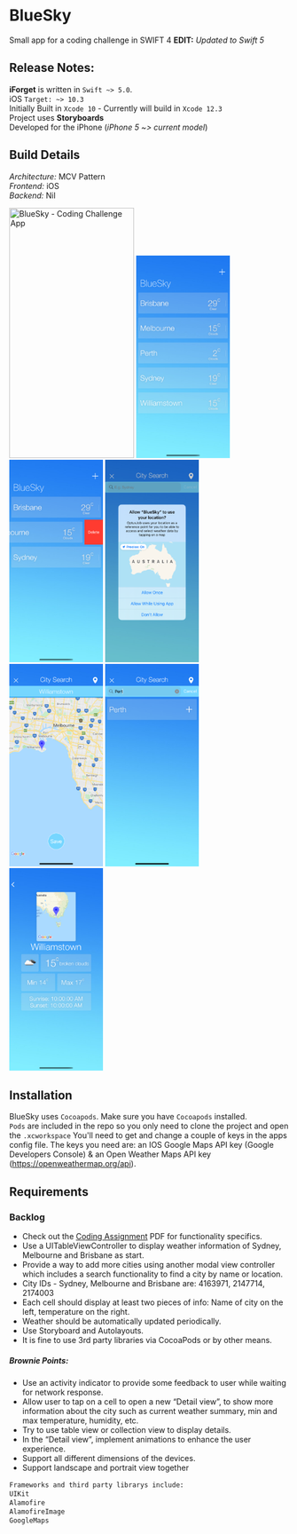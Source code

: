# BlueSky
Small app for a coding challenge in SWIFT 4  **EDIT:** *Updated to Swift 5*

## Release Notes:
**iForget** is written in `Swift ~> 5.0`.<br>
iOS `Target: ~> 10.3` <br>
Initially Built in `Xcode 10` - Currently will build in `Xcode 12.3`<br> 
Project uses **Storyboards**<br>
Developed for the iPhone (*iPhone 5 ~> current model*)<br>

## Build Details 
*Architecture:* MCV Pattern<br>
*Frontend:* iOS<br>
*Backend:* Nil<br>

<p align="left">
    <img src="/assets/BlueSkyDemo.gif" width="225" height="451" title="BlueSky - Coding Challenge App">
    <img src="/assets/BlueSky_Image_10.png" width="169" height="365" title="BlueSky - Coding Challenge App">
    <img src="/assets/BlueSky_Image_3.png" width="169" height="365" title="BlueSky - Coding Challenge App">
    <img src="/assets/BlueSky_Image_6.png" width="169" height="365" title="BlueSky - Coding Challenge App">
    <img src="/assets/BlueSky_Image_9.png" width="169" height="365" title="BlueSky - Coding Challenge App">
    <img src="/assets/BlueSky_Image_7.png" width="169" height="365" title="BlueSky - Coding Challenge App">
    <img src="/assets/BlueSky_Image_11.png" width="169" height="365" title="BlueSky - Coding Challenge App">
</p>

## Installation 
BlueSky uses `Cocoapods`. Make sure you have `Cocoapods` installed.<br>
`Pods` are included in the repo so you only need to clone the project and open the `.xcworkspace` 
You'll need to get and change a couple of keys in the apps config file. The keys you need are: an IOS Google Maps API key (Google Developers Console) & an Open Weather Maps API key (https://openweathermap.org/api). 

## Requirements 
### Backlog
- Check out the [Coding Assignment](/Coding%20Assignment%20-%20v1.2.pdf) PDF for functionality specifics.
- Use a UITableViewController to display weather information of Sydney, Melbourne and Brisbane as start.
- Provide a way to add more cities using another modal view controller which includes a search functionality to find a city by name or location.
- City IDs - Sydney, Melbourne and Brisbane are: 4163971, 2147714, 2174003 
- Each cell should display at least two pieces of info: Name of city on the left, temperature on the right.
- Weather should be automatically updated periodically.
- Use Storyboard and Autolayouts.
- It is fine to use 3rd party libraries via CocoaPods or by other means.
##### Brownie Points:
- Use an activity indicator to provide some feedback to user while waiting for network response.
- Allow user to tap on a cell to open a new “Detail view”, to show more information about the city such as current weather summary, min and max temperature, humidity, etc.
- Try to use table view or collection view to display details.
- In the “Detail view”, implement animations to enhance the user experience.
- Support all different dimensions of the devices.
- Support landscape and portrait view together<br/>

```
Frameworks and third party librarys include:
UIKit
Alamofire
AlamofireImage
GoogleMaps
```
